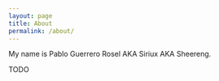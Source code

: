 ```yaml
---
layout: page
title: About
permalink: /about/
---
```


My name is Pablo Guerrero Rosel AKA Siriux AKA Sheereng.

TODO

